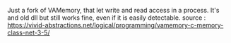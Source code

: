 Just a fork of VAMemory, that let write and read access in a process. It's and old dll but still works fine, even if it is easily detectable.
source : https://vivid-abstractions.net/logical/programming/vamemory-c-memory-class-net-3-5/
